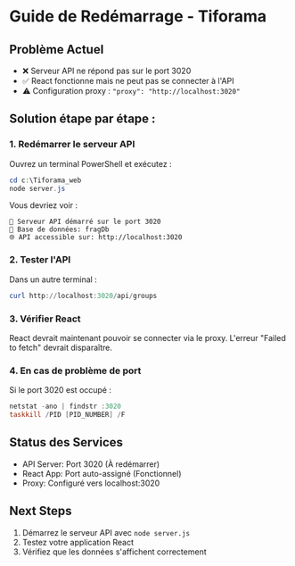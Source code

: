 # Guide de Redémarrage - Tiforama

## Problème Actuel
- ❌ Serveur API ne répond pas sur le port 3020
- ✅ React fonctionne mais ne peut pas se connecter à l'API
- ⚠️ Configuration proxy : `"proxy": "http://localhost:3020"`

## Solution étape par étape :

### 1. Redémarrer le serveur API
Ouvrez un terminal PowerShell et exécutez :
```powershell
cd c:\Tiforama_web
node server.js
```

Vous devriez voir :
```
🚀 Serveur API démarré sur le port 3020
💾 Base de données: fragDb
🌐 API accessible sur: http://localhost:3020
```

### 2. Tester l'API
Dans un autre terminal :
```powershell
curl http://localhost:3020/api/groups
```

### 3. Vérifier React
React devrait maintenant pouvoir se connecter via le proxy.
L'erreur "Failed to fetch" devrait disparaître.

### 4. En cas de problème de port
Si le port 3020 est occupé :
```powershell
netstat -ano | findstr :3020
taskkill /PID [PID_NUMBER] /F
```

## Status des Services
- API Server: Port 3020 (À redémarrer)
- React App: Port auto-assigné (Fonctionnel)
- Proxy: Configuré vers localhost:3020

## Next Steps
1. Démarrez le serveur API avec `node server.js`
2. Testez votre application React
3. Vérifiez que les données s'affichent correctement

